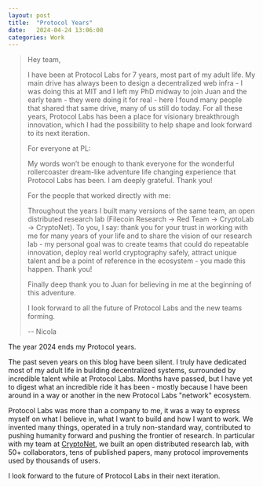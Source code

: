 ```yaml
---
layout: post
title:  "Protocol Years"
date:   2024-04-24 13:06:00
categories: Work
---
```


> Hey team,
> 
> I have been at Protocol Labs for 7 years, most part of my adult life. 
> My main drive has always been to design a decentralized web infra - I was doing this at MIT and I left my PhD midway to join Juan and the early team - they were doing it for real - here I found many people that shared that same drive, many of us still do today. For all these years, Protocol Labs has been a place for visionary breakthrough innovation, which I had the possibility to help shape and look forward to its next iteration.
>
> For everyone at PL:
>
> My words won’t be enough to thank everyone for the wonderful rollercoaster dream-like adventure life changing experience that Protocol Labs has been. I am deeply grateful. Thank you!
>
> For the people that worked directly with me:
>
> Throughout the years I built many versions of the same team, an open distributed research lab (Filecoin Research -> Red Team -> CryptoLab -> CryptoNet). To you, I say: thank you for your trust in working with me for many years of your life and to share the vision of our research lab - my personal goal was to create teams that could do repeatable innovation, deploy real world cryptography safely, attract unique talent and be a point of reference in the ecosystem - you made this happen. Thank you!
>
> Finally deep thank you to Juan for believing in me at the beginning of this adventure.
>
> I look forward to all the future of Protocol Labs and the new teams forming.
>
> -- Nicola


The year 2024 ends my Protocol years.

The past seven years on this blog have been silent. I truly have dedicated most of my adult life in building decentralized systems, surrounded by incredible talent while at Protocol Labs. Months have passed, but I have yet to digest what an incredible ride it has been - mostly because I have been around in a way or another in the new Protocol Labs "network" ecosystem.

Protocol Labs was more than a company to me, it was a way to express myself on what I believe in, what I want to build and how I want to work. We invented many things, operated in a truly non-standard way, contributed to pushing humanity forward and pushing the frontier of research. In particular with my team at [CryptoNet](https://cryptonet.org), we built an open distributed research lab, with 50+ collaborators, tens of published papers, many protocol improvements used by thousands of users.

I look forward to the future of Protocol Labs in their next iteration.